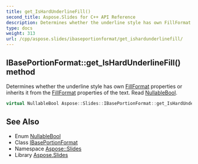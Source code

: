```yaml
---
title: get_IsHardUnderlineFill()
second_title: Aspose.Slides for C++ API Reference
description: Determines whether the underline style has own FillFormat properties or inherits it from the FillFormat properties of the text. Read NullableBool.
type: docs
weight: 313
url: /cpp/aspose.slides/ibaseportionformat/get_ishardunderlinefill/
---
```

## IBasePortionFormat::get_IsHardUnderlineFill() method


Determines whether the underline style has own [FillFormat](../../fillformat/) properties or inherits it from the [FillFormat](../../fillformat/) properties of the text. Read [NullableBool](../../nullablebool/).

```cpp
virtual NullableBool Aspose::Slides::IBasePortionFormat::get_IsHardUnderlineFill()=0
```

## See Also

* Enum [NullableBool](../nullablebool/)
* Class [IBasePortionFormat](./)
* Namespace [Aspose::Slides](../)
* Library [Aspose.Slides](../../)